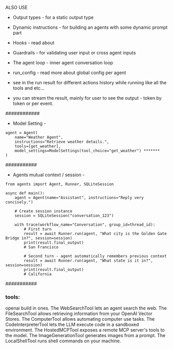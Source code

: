 ALSO USE

* Output types - for a static output type
* Dynamic instructions - for building an agents with some dynamic prompt part
* Hooks - read about
* Guardrails - for validating user input or cross agent inputs 

* The agent loop - inner agent conversation loop
* run_config - read more about global config per agent

* see in the run result for different actions history while running like all the tools and etc...

* you can stream the result, mainly for user to see the output - token by token or per event.

############
* Model Setting - 
```
agent = Agent(
    name="Weather Agent",
    instructions="Retrieve weather details.",
    tools=[get_weather],
    model_settings=ModelSettings(tool_choice="get_weather") *******
)
```
###########
* Agents mutual context / session - 
```
from agents import Agent, Runner, SQLiteSession

async def main():
    agent = Agent(name="Assistant", instructions="Reply very concisely.")

    # Create session instance
    session = SQLiteSession("conversation_123")

    with trace(workflow_name="Conversation", group_id=thread_id):
        # First turn
        result = await Runner.run(agent, "What city is the Golden Gate Bridge in?", session=session)
        print(result.final_output)
        # San Francisco

        # Second turn - agent automatically remembers previous context
        result = await Runner.run(agent, "What state is it in?", session=session)
        print(result.final_output)
        # California
```
###########

### tools:
openai build in ones. 
The WebSearchTool lets an agent search the web.
The FileSearchTool allows retrieving information from your OpenAI Vector Stores.
The ComputerTool allows automating computer use tasks.
The CodeInterpreterTool lets the LLM execute code in a sandboxed environment.
The HostedMCPTool exposes a remote MCP server's tools to the model.
The ImageGenerationTool generates images from a prompt.
The LocalShellTool runs shell commands on your machine.
